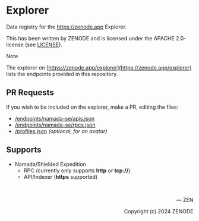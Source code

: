 # Explorer

Data registry for the https://zenode.app Explorer.

This has been written by ZENODE and is licensed under the APACHE 2.0-license (see [LICENSE](./LICENSE)).

> [!NOTE]
> The explorer on [https://zenode.app/explorer](https://zenode.app/explorer) lists the endpoints provided in this repository.

## PR Requests

If you wish to be included on the explorer, make a PR, editing the files:
- [/endpoints/namada-se/apis.json](/endpoints/apis.json)
- [/endpoints/namada-se/rpcs.json](/endpoints/rpcs.json)
- [/profiles.json](/profiles.json) _(optional; for an avatar)_

## Supports

- Namada/Shielded Expedition
  - RPC (currently only supports **http** or **tcp://**)
  - API/Indexer (**https** supported)

</br>

<p align="right">— ZEN</p>
<p align="right">Copyright (c) 2024 ZENODE</p>
